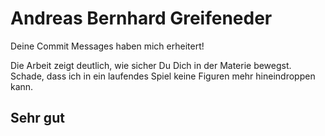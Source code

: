 # Andreas Bernhard Greifeneder

Deine Commit Messages haben mich erheitert!

Die Arbeit zeigt deutlich, wie sicher Du Dich in der Materie bewegst.
Schade, dass ich in ein laufendes Spiel keine Figuren mehr hineindroppen kann.

## Sehr gut
